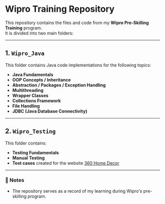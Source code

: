 # Wipro Training Repository

This repository contains the files and code from my **Wipro Pre-Skilling Training** program.  
It is divided into two main folders:

---

## 1. `Wipro_Java`
This folder contains Java code implementations for the following topics:

- **Java Fundamentals**
- **OOP Concepts / Inheritance**
- **Abstraction / Packages / Exception Handling**
- **Multithreading**
- **Wrapper Classes**
- **Collections Framework**
- **File Handling**
- **JDBC (Java Database Connectivity)**

---

## 2. `Wipro_Testing`
This folder contains:

- **Testing Fundamentals**
- **Manual Testing**
- **Test cases** created for the website [360 Home Decor](https://360homedecor.uk/)

---

### 📌 Notes
- The repository serves as a record of my learning during Wipro's pre-skilling program.
